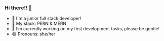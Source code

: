 ### Hi there!! 👋

- 🌱 I'm a junior full stack developer!
- 🚀 My stack: PERN & MERN
- 🔭 I’m currently working on my first development tasks, please be gentle!
- 😄 Pronouns: she/her
